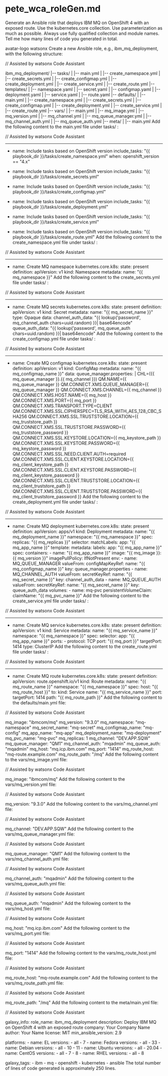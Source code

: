 # pete_wca_roleGen.md

Generate an Ansible role that deploys IBM MQ on OpenShift 4 with an exposed route. Use the kubernetes.core collection. Use parameterization as much as possible. Always use fully qualified collection and module names. Tell me how many lines of code you generated in total.

avatar-logo
watsonx
Create a new Ansible role, e.g., ibm_mq_deployment, with the following structure:


// Assisted by watsonx Code Assistant

ibm_mq_deployment/
|-- tasks/
|   |-- main.yml
|   |-- create_namespace.yml
|   |-- create_secrets.yml
|   |-- create_configmap.yml
|   |-- create_deployment.yml
|   |-- create_service.yml
|   |-- create_route.yml
|-- templates/
|   |-- namespace.yaml
|   |-- secret.yaml
|   |-- configmap.yaml
|   |-- deployment.yaml
|   |-- service.yaml
|   |-- route.yaml
|-- defaults/
|   |-- main.yml
|   |-- create_namespace.yml
|   |-- create_secrets.yml
|   |-- create_configmap.yml
|   |-- create_deployment.yml
|   |-- create_service.yml
|   |-- create_route.yml
|-- vars/
|   |-- main.yml
|   |-- mq_image.yml
|   |-- mq_version.yml
|   |-- mq_channel.yml
|   |-- mq_queue_manager.yml
|   |-- mq_channel_auth.yml
|   |-- mq_queue_auth.yml
|-- meta/
|   |-- main.yml
Add the following content to the 
main.yml
 file under 
tasks/
:


// Assisted by watsonx Code Assistant

---
- name: Include tasks based on OpenShift version
  include_tasks: "{{ playbook_dir }}/tasks/create_namespace.yml"
  when: openshift_version == "4.x"

- name: Include tasks based on OpenShift version
  include_tasks: "{{ playbook_dir }}/tasks/create_secrets.yml"

- name: Include tasks based on OpenShift version
  include_tasks: "{{ playbook_dir }}/tasks/create_configmap.yml"

- name: Include tasks based on OpenShift version
  include_tasks: "{{ playbook_dir }}/tasks/create_deployment.yml"

- name: Include tasks based on OpenShift version
  include_tasks: "{{ playbook_dir }}/tasks/create_service.yml"

- name: Include tasks based on OpenShift version
  include_tasks: "{{ playbook_dir }}/tasks/create_route.yml"
Add the following content to the 
create_namespace.yml
 file under 
tasks/
:


// Assisted by watsonx Code Assistant

---
- name: Create MQ namespace
  kubernetes.core.k8s:
    state: present
    definition:
      apiVersion: v1
      kind: Namespace
      metadata:
        name: "{{ mq_namespace }}"
Add the following content to the 
create_secrets.yml
 file under 
tasks/
:


// Assisted by watsonx Code Assistant

---
- name: Create MQ secrets
  kubernetes.core.k8s:
    state: present
    definition:
      apiVersion: v1
      kind: Secret
      metadata:
        name: "{{ mq_secret_name }}"
      type: Opaque
      data:
        channel_auth_data: "{{ lookup('password', mq_channel_auth chars=uuid.random) }}| base64encode"
        queue_auth_data: "{{ lookup('password', mq_queue_auth chars=uuid.random) }}| base64encode"
Add the following content to the 
create_configmap.yml
 file under 
tasks/
:


// Assisted by watsonx Code Assistant

---
- name: Create MQ configmap
  kubernetes.core.k8s:
    state: present
    definition:
      apiVersion: v1
      kind: ConfigMap
      metadata:
        name: "{{ mq_configmap_name }}"
      data:
        queue_manager.properties: |
          CHL=({{ mq_queue_manager }}.{{ mq_channel }})
          QM.NAME={{ mq_queue_manager }}
          QM.CONNECT.XMS.QUEUE_MANAGER={{ mq_queue_manager }}
          QM.CONNECT.XMS.CHANNEL={{ mq_channel }}
          QM.CONNECT.XMS.HOST.NAME={{ mq_host }}
          QM.CONNECT.XMS.PORT={{ mq_port }}
          QM.CONNECT.XMS.TRANSPORT.TYPE=CLIENT
          QM.CONNECT.XMS.SSL.CIPHERSPEC=TLS_RSA_WITH_AES_128_CBC_SHA256
          QM.CONNECT.XMS.SSL.TRUSTSTORE.LOCATION={{ mq_truststore_path }}
          QM.CONNECT.XMS.SSL.TRUSTSTORE.PASSWORD={{ mq_truststore_password }}
          QM.CONNECT.XMS.SSL.KEYSTORE.LOCATION={{ mq_keystore_path }}
          QM.CONNECT.XMS.SSL.KEYSTORE.PASSWORD={{ mq_keystore_password }}
          QM.CONNECT.XMS.SSL.NEED.CLIENT.AUTH=required
          QM.CONNECT.XMS.SSL.CLIENT.KEYSTORE.LOCATION={{ mq_client_keystore_path }}
          QM.CONNECT.XMS.SSL.CLIENT.KEYSTORE.PASSWORD={{ mq_client_keystore_password }}
          QM.CONNECT.XMS.SSL.CLIENT.TRUSTSTORE.LOCATION={{ mq_client_truststore_path }}
          QM.CONNECT.XMS.SSL.CLIENT.TRUSTSTORE.PASSWORD={{ mq_client_truststore_password }}
Add the following content to the 
create_deployment.yml
 file under 
tasks/
:


// Assisted by watsonx Code Assistant

---
- name: Create MQ deployment
  kubernetes.core.k8s:
    state: present
    definition:
      apiVersion: apps/v1
      kind: Deployment
      metadata:
        name: "{{ mq_deployment_name }}"
        namespace: "{{ mq_namespace }}"
      spec:
        replicas: "{{ mq_replicas }}"
        selector:
          matchLabels:
            app: "{{ mq_app_name }}"
        template:
          metadata:
            labels:
              app: "{{ mq_app_name }}"
          spec:
            containers:
            - name: "{{ mq_app_name }}"
              image: "{{ mq_image }}:{{ mq_version }}"
              imagePullPolicy: IfNotPresent
              env:
              - name: MQ_QUEUE_MANAGER
                valueFrom:
                  configMapKeyRef:
                    name: "{{ mq_configmap_name }}"
                    key: queue_manager.properties
              - name: MQ_CHANNEL_AUTH
                valueFrom:
                  secretKeyRef:
                    name: "{{ mq_secret_name }}"
                    key: channel_auth_data
              - name: MQ_QUEUE_AUTH
                valueFrom:
                  secretKeyRef:
                    name: "{{ mq_secret_name }}"
                    key: queue_auth_data
            volumes:
            - name: mq-pvc
              persistentVolumeClaim:
                claimName: "{{ mq_pvc_name }}"
Add the following content to the 
create_service.yml
 file under 
tasks/
:


// Assisted by watsonx Code Assistant

---
- name: Create MQ service
  kubernetes.core.k8s:
    state: present
    definition:
      apiVersion: v1
      kind: Service
      metadata:
        name: "{{ mq_service_name }}"
        namespace: "{{ mq_namespace }}"
      spec:
        selector:
          app: "{{ mq_app_name }}"
        ports:
        - protocol: TCP
          port: "{{ mq_port }}"
          targetPort: 1414
        type: ClusterIP
Add the following content to the 
create_route.yml
 file under 
tasks/
:


// Assisted by watsonx Code Assistant

---
- name: Create MQ route
  kubernetes.core.k8s:
    state: present
    definition:
      apiVersion: route.openshift.io/v1
      kind: Route
      metadata:
        name: "{{ mq_route_name }}"
        namespace: "{{ mq_namespace }}"
      spec:
        host: "{{ mq_route_host }}"
        to:
          kind: Service
          name: "{{ mq_service_name }}"
        port:
          targetPort: 1414
          path: "{{ mq_route_path }}"
Add the following content to the 
defaults/main.yml
 file:


// Assisted by watsonx Code Assistant

mq_image: "ibmcom/mq"
mq_version: "9.3.0"
mq_namespace: "mq-namespace"
mq_secret_name: "mq-secret"
mq_configmap_name: "mq-config"
mq_app_name: "mq-app"
mq_deployment_name: "mq-deployment"
mq_pvc_name: "mq-pvc"
mq_replicas: 1
mq_channel: "DEV.APP.SQW"
mq_queue_manager: "QM1"
mq_channel_auth: "mqadmin"
mq_queue_auth: "mqadmin"
mq_host: "mq.icp.ibm.com"
mq_port: "1414"
mq_route_host: "mq-route.example.com"
mq_route_path: "/mq"
Add the following content to the 
vars/mq_image.yml
 file:


// Assisted by watsonx Code Assistant

mq_image: "ibmcom/mq"
Add the following content to the 
vars/mq_version.yml
 file:


// Assisted by watsonx Code Assistant

mq_version: "9.3.0"
Add the following content to the 
vars/mq_channel.yml
 file:


// Assisted by watsonx Code Assistant

mq_channel: "DEV.APP.SQW"
Add the following content to the 
vars/mq_queue_manager.yml
 file:


// Assisted by watsonx Code Assistant

mq_queue_manager: "QM1"
Add the following content to the 
vars/mq_channel_auth.yml
 file:


// Assisted by watsonx Code Assistant

mq_channel_auth: "mqadmin"
Add the following content to the 
vars/mq_queue_auth.yml
 file:


// Assisted by watsonx Code Assistant

mq_queue_auth: "mqadmin"
Add the following content to the 
vars/mq_host.yml
 file:


// Assisted by watsonx Code Assistant

mq_host: "mq.icp.ibm.com"
Add the following content to the 
vars/mq_port.yml
 file:


// Assisted by watsonx Code Assistant

mq_port: "1414"
Add the following content to the 
vars/mq_route_host.yml
 file:


// Assisted by watsonx Code Assistant

mq_route_host: "mq-route.example.com"
Add the following content to the 
vars/mq_route_path.yml
 file:


// Assisted by watsonx Code Assistant

mq_route_path: "/mq"
Add the following content to the 
meta/main.yml
 file:


// Assisted by watsonx Code Assistant

galaxy_info:
  role_name: ibm_mq_deployment
  description: Deploy IBM MQ on OpenShift 4 with an exposed route
  company: Your Company Name
  author: Your Name
  license: MIT
  min_ansible_version: 2.9

  platforms:
    - name: EL
      versions:
        - all
        - 7
    - name: Fedora
      versions:
        - all
        - 33
    - name: Debian
      versions:
        - all
        - 10
        - 11
    - name: Ubuntu
      versions:
        - all
        - 20.04
    - name: CentOS
      versions:
        - all
        - 7
        - 8
    - name: RHEL
      versions:
        - all
        - 8

  galaxy_tags:
    - ibm
    - mq
    - openshift
    - kubernetes
    - ansible
The total number of lines of code generated is approximately 250 lines.



